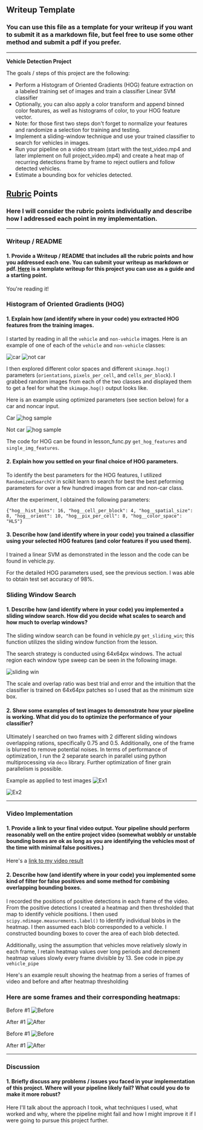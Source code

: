 ## Writeup Template
### You can use this file as a template for your writeup if you want to submit it as a markdown file, but feel free to use some other method and submit a pdf if you prefer.

---

**Vehicle Detection Project**

The goals / steps of this project are the following:

* Perform a Histogram of Oriented Gradients (HOG) feature extraction on a labeled training set of images and train a classifier Linear SVM classifier
* Optionally, you can also apply a color transform and append binned color features, as well as histograms of color, to your HOG feature vector.
* Note: for those first two steps don't forget to normalize your features and randomize a selection for training and testing.
* Implement a sliding-window technique and use your trained classifier to search for vehicles in images.
* Run your pipeline on a video stream (start with the test_video.mp4 and later implement on full project_video.mp4) and create a heat map of recurring detections frame by frame to reject outliers and follow detected vehicles.
* Estimate a bounding box for vehicles detected.

[//]: # (Image References)
[image1]: ./examples/car_not_car.png
[image2]: ./examples/HOG_example.jpg
[image3]: ./examples/sliding_windows.jpg
[image4]: ./examples/sliding_window.jpg
[image5]: ./examples/bboxes_and_heat.png
[image6]: ./examples/labels_map.png
[image7]: ./examples/output_bboxes.png
[video1]: ./project_video.mp4

## [Rubric](https://review.udacity.com/#!/rubrics/513/view) Points
### Here I will consider the rubric points individually and describe how I addressed each point in my implementation.

---
### Writeup / README

#### 1. Provide a Writeup / README that includes all the rubric points and how you addressed each one.  You can submit your writeup as markdown or pdf.  [Here](https://github.com/udacity/CarND-Vehicle-Detection/blob/master/writeup_template.md) is a template writeup for this project you can use as a guide and a starting point.

You're reading it!

### Histogram of Oriented Gradients (HOG)

#### 1. Explain how (and identify where in your code) you extracted HOG features from the training images.

I started by reading in all the `vehicle` and `non-vehicle` images.  Here is an example of one of each of the `vehicle` and `non-vehicle` classes:

![car](asset/car.png)
![not car](asset/notcar.png)

I then explored different color spaces and different `skimage.hog()` parameters (`orientations`, `pixels_per_cell`, and `cells_per_block`).  I grabbed random images from each of the two classes and displayed them to get a feel for what the `skimage.hog()` output looks like.

Here is an example using optimized parameters (see section below) for a car and noncar input.

Car
![hog sample](asset/car_hog.png)

Not car
![hog sample](asset/notcar_hog.png)

The code for HOG can be found in lesson_func.py `get_hog_features` and `single_img_features`.

#### 2. Explain how you settled on your final choice of HOG parameters.

To identify the best parameters for the HOG features, I utilized `RandomizedSearchCV` in scikit learn to search for best the best peforming parameters for over a few hundred images from car and non-car class.

After the experiment, I obtained the following parameters:
```
{"hog__hist_bins": 16, "hog__cell_per_block": 4, "hog__spatial_size": 8, "hog__orient": 10, "hog__pix_per_cell": 8, "hog__color_space": "HLS"}
```

#### 3. Describe how (and identify where in your code) you trained a classifier using your selected HOG features (and color features if you used them).

I trained a linear SVM as demonstrated in the lesson and the code can be found in vehicle.py.

For the detailed HOG parameters used, see the previous section. I was able to obtain test set accuracy of 98%.

### Sliding Window Search

#### 1. Describe how (and identify where in your code) you implemented a sliding window search.  How did you decide what scales to search and how much to overlap windows?

The sliding window search can be found in vehicle.py `get_sliding_win`; this function utilizes the sliding window function from the lesson.

The search strategy is conducted using 64x64px windows. The actual region each window type sweep can be seen in the following image.

![sliding win](asset/window.png)

The scale and overlap ratio was best trial and error and the intuition that the classifier is trained on 64x64px patches so I used that as the minimum size box.


#### 2. Show some examples of test images to demonstrate how your pipeline is working.  What did you do to optimize the performance of your classifier?

Ultimately I searched on two frames with 2 different sliding windows overlapping rations, specifically 0.75 and 0.5. Additionally, one of the frame is blurred to remove potential noises. In terms of performance of optimization, I run the 2 separate search in parallel using python multiprocessing via `deco` library. Further optimization of finer grain parallelism is possible.

Example as applied to test images
![Ex1](asset/0.png)

![Ex2](asset/1.png)

---

### Video Implementation

#### 1. Provide a link to your final video output.  Your pipeline should perform reasonably well on the entire project video (somewhat wobbly or unstable bounding boxes are ok as long as you are identifying the vehicles most of the time with minimal false positives.)
Here's a [link to my video result](./project_video.mp4)


#### 2. Describe how (and identify where in your code) you implemented some kind of filter for false positives and some method for combining overlapping bounding boxes.

I recorded the positions of positive detections in each frame of the video.  From the positive detections I created a heatmap and then thresholded that map to identify vehicle positions.  I then used `scipy.ndimage.measurements.label()` to identify individual blobs in the heatmap.  I then assumed each blob corresponded to a vehicle.  I constructed bounding boxes to cover the area of each blob detected.

Additionally, using the assumption that vehicles move relatively slowly in each frame, I retain heatmap values over long periods and decrement heatmap values slowly every frame divisible by 13. See code in pipe.py `vehicle_pipe`

Here's an example result showing the heatmap from a series of frames of video and before and after heatmap thresholding

### Here are some frames and their corresponding heatmaps:

Before #1
![Before](asset/before_detected_heatmap.png)

After #1
![After](asset/detected_heatmap.png)

Before #1
![Before](asset/before_detected_heatmap.png)

After #1
![After](asset/detected_heatmap.png)

---

### Discussion

#### 1. Briefly discuss any problems / issues you faced in your implementation of this project.  Where will your pipeline likely fail?  What could you do to make it more robust?

Here I'll talk about the approach I took, what techniques I used, what worked and why, where the pipeline might fail and how I might improve it if I were going to pursue this project further.

